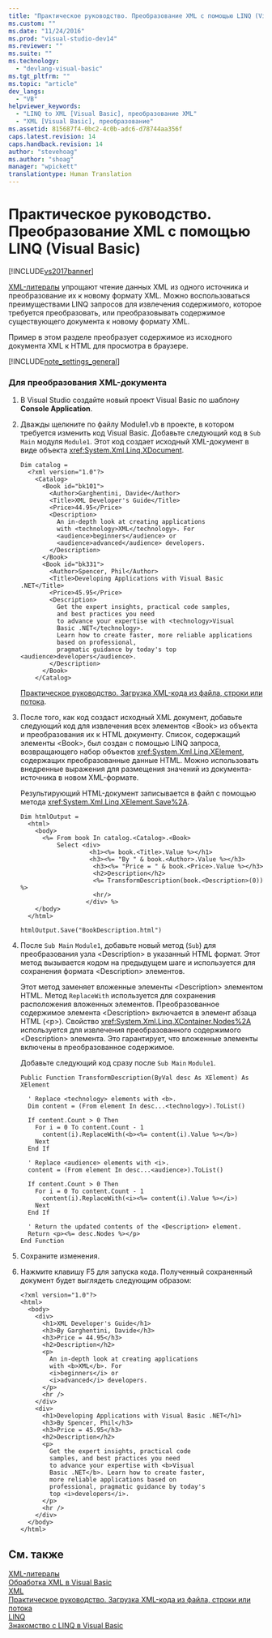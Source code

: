 ```yaml
---
title: "Практическое руководство. Преобразование XML с помощью LINQ (Visual Basic) | Microsoft Docs"
ms.custom: ""
ms.date: "11/24/2016"
ms.prod: "visual-studio-dev14"
ms.reviewer: ""
ms.suite: ""
ms.technology: 
  - "devlang-visual-basic"
ms.tgt_pltfrm: ""
ms.topic: "article"
dev_langs: 
  - "VB"
helpviewer_keywords: 
  - "LINQ to XML [Visual Basic], преобразование XML"
  - "XML [Visual Basic], преобразование"
ms.assetid: 815687f4-0bc2-4c0b-adc6-d78744aa356f
caps.latest.revision: 14
caps.handback.revision: 14
author: "stevehoag"
ms.author: "shoag"
manager: "wpickett"
translationtype: Human Translation
---
```

# Практическое руководство. Преобразование XML с помощью LINQ (Visual Basic)
[!INCLUDE[vs2017banner](../../../../csharp/includes/vs2017banner.md)]

[XML\-литералы](../../../../visual-basic/language-reference/xml-literals/index.md) упрощают чтение данных XML из одного источника и преобразование их к новому формату XML.  Можно воспользоваться преимуществами LINQ запросов для извлечения содержимого, которое требуется преобразовать, или преобразовывать содержимое существующего документа к новому формату XML.  
  
 Пример в этом разделе преобразует содержимое из исходного документа XML к HTML для просмотра в браузере.  
  
 [!INCLUDE[note_settings_general](../../../../csharp/language-reference/compiler-messages/includes/note_settings_general_md.md)]  
  
### Для преобразования XML\-документа  
  
1.  В Visual Studio создайте новый проект Visual Basic по шаблону **Console Application**.  
  
2.  Дважды щелкните по файлу Module1.vb в проекте, в котором требуется изменить код Visual Basic.  Добавьте следующий код в `Sub Main` модуля `Module1`.  Этот код создает исходный XML\-документ в виде объекта <xref:System.Xml.Linq.XDocument>.  
  
    ```vb#  
    Dim catalog =   
      <?xml version="1.0"?>  
        <Catalog>  
          <Book id="bk101">  
            <Author>Garghentini, Davide</Author>  
            <Title>XML Developer's Guide</Title>  
            <Price>44.95</Price>  
            <Description>  
              An in-depth look at creating applications  
              with <technology>XML</technology>. For   
              <audience>beginners</audience> or   
              <audience>advanced</audience> developers.  
            </Description>  
          </Book>  
          <Book id="bk331">  
            <Author>Spencer, Phil</Author>  
            <Title>Developing Applications with Visual Basic .NET</Title>  
            <Price>45.95</Price>  
            <Description>  
              Get the expert insights, practical code samples,   
              and best practices you need   
              to advance your expertise with <technology>Visual   
              Basic .NET</technology>.   
              Learn how to create faster, more reliable applications  
              based on professional,   
              pragmatic guidance by today's top <audience>developers</audience>.  
            </Description>  
          </Book>  
        </Catalog>  
    ```  
  
     [Практическое руководство. Загрузка XML\-кода из файла, строки или потока](../../../../visual-basic/programming-guide/language-features/xml/how-to-load-xml-from-a-file-string-or-stream.md).  
  
3.  После того, как код создаст исходный XML документ, добавьте следующий код для извлечения всех элементов \<Book\> из объекта и преобразования их к HTML документу.  Список, содержащий элементы \<Book\>, был создан с помощью LINQ запроса, возвращающего набор объектов <xref:System.Xml.Linq.XElement>, содержащих преобразованные данные HTML.  Можно использовать внедренные выражения для размещения значений из документа\-источника в новом XML\-формате.  
  
     Результирующий HTML\-документ записывается в файл с помощью метода <xref:System.Xml.Linq.XElement.Save%2A>.  
  
    ```vb#  
    Dim htmlOutput =   
      <html>  
        <body>  
          <%= From book In catalog.<Catalog>.<Book>   
              Select <div>  
                       <h1><%= book.<Title>.Value %></h1>  
                       <h3><%= "By " & book.<Author>.Value %></h3>  
                        <h3><%= "Price = " & book.<Price>.Value %></h3>  
                        <h2>Description</h2>  
                        <%= TransformDescription(book.<Description>(0)) %>  
                        <hr/>  
                      </div> %>  
        </body>  
      </html>  
  
    htmlOutput.Save("BookDescription.html")  
    ```  
  
4.  После `Sub Main` `Module1`, добавьте новый метод \(`Sub`\) для преобразования узла \<Description\> в указанный HTML формат.  Этот метод вызывается кодом на предыдущем шаге и используется для сохранения формата \<Description\> элементов.  
  
     Этот метод заменяет вложенные элементы \<Description\> элементом HTML.  Метод `ReplaceWith` используется для сохранения расположения вложенных элементов.  Преобразованное содержимое элемента \<Description\> включается в элемент абзаца HTML \(\<p\>\).  Свойство <xref:System.Xml.Linq.XContainer.Nodes%2A> используется для извлечения преобразованного содержимого \<Description\> элемента.  Это гарантирует, что вложенные элементы включены в преобразованное содержимое.  
  
     Добавьте следующий код сразу после `Sub Main` `Module1`.  
  
    ```vb#  
    Public Function TransformDescription(ByVal desc As XElement) As XElement  
  
      ' Replace <technology> elements with <b>.  
      Dim content = (From element In desc...<technology>).ToList()  
  
      If content.Count > 0 Then  
        For i = 0 To content.Count - 1  
          content(i).ReplaceWith(<b><%= content(i).Value %></b>)  
        Next  
      End If  
  
      ' Replace <audience> elements with <i>.  
      content = (From element In desc...<audience>).ToList()  
  
      If content.Count > 0 Then  
        For i = 0 To content.Count - 1  
          content(i).ReplaceWith(<i><%= content(i).Value %></i>)  
        Next  
      End If  
  
      ' Return the updated contents of the <Description> element.  
      Return <p><%= desc.Nodes %></p>  
    End Function  
    ```  
  
5.  Сохраните изменения.  
  
6.  Нажмите клавишу F5 для запуска кода.  Полученный сохраненный документ будет выглядеть следующим образом:  
  
    ```  
    <?xml version="1.0"?>  
    <html>  
      <body>  
        <div>  
          <h1>XML Developer's Guide</h1>  
          <h3>By Garghentini, Davide</h3>  
          <h3>Price = 44.95</h3>  
          <h2>Description</h2>  
          <p>  
            An in-depth look at creating applications  
            with <b>XML</b>. For   
            <i>beginners</i> or   
            <i>advanced</i> developers.  
          </p>  
          <hr />  
        </div>  
        <div>  
          <h1>Developing Applications with Visual Basic .NET</h1>  
          <h3>By Spencer, Phil</h3>  
          <h3>Price = 45.95</h3>  
          <h2>Description</h2>  
          <p>  
            Get the expert insights, practical code   
            samples, and best practices you need   
            to advance your expertise with <b>Visual   
            Basic .NET</b>. Learn how to create faster,  
            more reliable applications based on  
            professional, pragmatic guidance by today's   
            top <i>developers</i>.  
          </p>  
          <hr />  
        </div>  
      </body>  
    </html>  
    ```  
  
## См. также  
 [XML\-литералы](../../../../visual-basic/language-reference/xml-literals/index.md)   
 [Обработка XML в Visual Basic](../../../../visual-basic/programming-guide/language-features/xml/manipulating-xml.md)   
 [XML](../../../../visual-basic/programming-guide/language-features/xml/index.md)   
 [Практическое руководство. Загрузка XML\-кода из файла, строки или потока](../../../../visual-basic/programming-guide/language-features/xml/how-to-load-xml-from-a-file-string-or-stream.md)   
 [LINQ](../../../../visual-basic/programming-guide/language-features/linq/index.md)   
 [Знакомство с LINQ в Visual Basic](../../../../visual-basic/programming-guide/language-features/linq/introduction-to-linq.md)